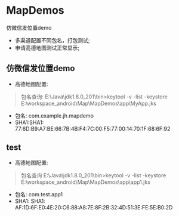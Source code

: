 # MapDemos
仿微信发位置demo

- 多渠道配置不同包名，打包测试;
- 申请高德地图测试正常显示;

## 仿微信发位置demo
- 高德地图配置:
> 包名查询:
E:\Java\jdk1.8.0_201\bin>keytool -v -list -keystore E:\workspace_android\Map\MapDemos\app\MyApp.jks

  - 包名: com.example.jh.mapdemo
  - SHA1:SHA1:  77:6D:B9:A7:BE:66:7B:4B:F4:7C:00:F5:77:00:14:70:1F:68:6F:92
## test
- 高德地图配置:
> 包名查询
E:\Java\jdk1.8.0_201\bin>keytool -v -list -keystore E:\workspace_android\Map\MapDemos\app\app1.jks
  - 包名: com.test.app1
  - SHA1: SHA1: AF:1D:6F:E0:4E:20:C6:88:A8:7E:8F:2B:32:4D:51:3E:FE:5E:B0:2D
